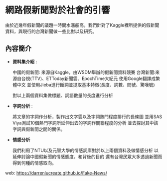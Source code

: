 # 網路假新聞對於社會的引響
  由於近幾年假新聞的議題一時間水漲船高，我們針對了Kaggle裡所提供的假新聞資料，與現行的台灣新聞做一些比對以及研究。
  
  ## 內容簡介
  
  - **資料集介紹** :
  
    中國的假新聞: 來源自Kaggle，由WSDM舉辦的假新聞資料競賽
    台灣新聞:來源自台視(TTV)、ETToday新聞雲、EpochTime大紀元
    使用Google翻譯成繁體中文
    並使用Jieba進行斷詞並提取基本特徵(長度、詞數、問號、驚嘆號)
    
    對以上兩個資料集做標題、詞語數量的長度進行分析
    
  - **字詞分析** :
  
    將文章的字詞作分析，製作出文字雲以及字詞熱門程度排行的長條圖
    並用SAS Viya測試10個熱門字詞所延伸出去的字詞作關聯程度的分析
    並去探討其中該字詞與假新聞之間的關係。
    
  - **情感分析**
    
    我們利用了NTU以及元智大學的情感詞庫對於以上兩個資料及做情感分析
    以延伸討論中國假新聞的情感態度，和背後的目的
    還有台灣民眾大多透過新聞而得到何種的情感取向。
  

web: https://darrenlucreate.github.io/Fake-News/
